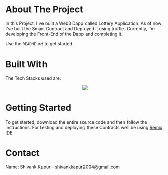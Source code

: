 <!-- ABOUT THE PROJECT -->
# About The Project




In this Project, I've built a Web3 Dapp called Lottery Application. As of now I've built the Smart Contract and Deployed it using truffle. Currently, I'm developing the Front-End of the Dapp and completing it.


Use the `README.md` to get started.



<!-- BUILT WITH -->
# Built With

The Tech Stacks used are:

<div align="center">
<a href="https://skillicons.dev">
    <img src="https://skillicons.dev/icons?i=react,solidity,remix" />
</a>
</div>



<!-- GETTING STARTED -->
# Getting Started
To get started, download the entire source code and then follow the instructions. For testing and deploying these Contracts well be using [Remix IDE](https://remix.ethereum.org/)

  

<!-- CONTACT -->
# Contact

Name: Shivank Kapur - shivankkapur2004@gmail.com
